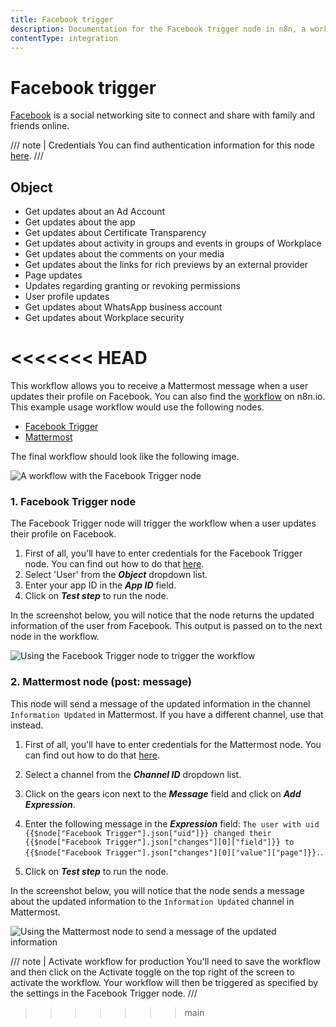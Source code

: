 ```yaml
---
title: Facebook trigger
description: Documentation for the Facebook trigger node in n8n, a workflow automation platform. Includes details of operations and configuration, and links to examples and credentials information.
contentType: integration
---
```


# Facebook trigger

[Facebook](https://www.facebook.com/) is a social networking site to connect and share with family and friends online.

/// note | Credentials
You can find authentication information for this node [here](/integrations/builtin/credentials/facebookapp/).
///

## Object

- Get updates about an Ad Account
- Get updates about the app
- Get updates about Certificate Transparency
- Get updates about activity in groups and events in groups of Workplace
- Get updates about the comments on your media
- Get updates about the links for rich previews by an external provider
- Page updates
- Updates regarding granting or revoking permissions
- User profile updates
- Get updates about WhatsApp business account
- Get updates about Workplace security


<<<<<<< HEAD
=======
This workflow allows you to receive a Mattermost message when a user updates their profile on Facebook. You can also find the [workflow](https://n8n.io/workflows/785) on n8n.io. This example usage workflow would use the following nodes.

- [Facebook Trigger]()
- [Mattermost](/integrations/builtin/app-nodes/n8n-nodes-base.mattermost/)

The final workflow should look like the following image.

![A workflow with the Facebook Trigger node](/_images/integrations/builtin/trigger-nodes/facebooktrigger/workflow.png)

### 1. Facebook Trigger node

The Facebook Trigger node will trigger the workflow when a user updates their profile on Facebook.

1. First of all, you'll have to enter credentials for the Facebook Trigger node. You can find out how to do that [here](/integrations/builtin/credentials/facebookapp/).
2. Select 'User' from the ***Object*** dropdown list.
3. Enter your app ID in the ***App ID*** field.
3. Click on ***Test step*** to run the node.

In the screenshot below, you will notice that the node returns the updated information of the user from Facebook. This output is passed on to the next node in the workflow.

![Using the Facebook Trigger node to trigger the workflow](/_images/integrations/builtin/trigger-nodes/facebooktrigger/facebooktrigger_node.png)

### 2. Mattermost node (post: message)

This node will send a message of the updated information in the channel `Information Updated` in Mattermost. If you have a different channel, use that instead.

1. First of all, you'll have to enter credentials for the Mattermost node. You can find out how to do that [here](/integrations/builtin/credentials/mattermost/).

2. Select a channel from the ***Channel ID*** dropdown list.
3. Click on the gears icon next to the ***Message*** field and click on ***Add Expression***.
4. Enter the following message in the ***Expression*** field: `The user with uid {{$node["Facebook Trigger"].json["uid"]}} changed their {{$node["Facebook Trigger"].json["changes"][0]["field"]}} to {{$node["Facebook Trigger"].json["changes"][0]["value"]["page"]}}.`.
5. Click on ***Test step*** to run the node.

In the screenshot below, you will notice that the node sends a message about the updated information to the `Information Updated` channel in Mattermost.

![Using the Mattermost node to send a message of the updated information](/_images/integrations/builtin/trigger-nodes/facebooktrigger/mattermost_node.png)

/// note | Activate workflow for production
You'll need to save the workflow and then click on the Activate toggle on the top right of the screen to activate the workflow. Your workflow will then be triggered as specified by the settings in the Facebook Trigger node.
///
>>>>>>> main
